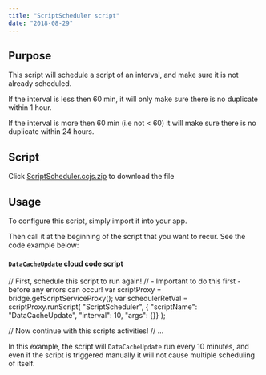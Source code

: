 ```yaml
---
title: "ScriptScheduler script"
date: "2018-08-29"
---
```


## Purpose

This script will schedule a script of an interval, and make sure it is not already scheduled. 

If the interval is less then 60 min, it will only make sure there is no duplicate within 1 hour.

If the interval is more then 60 min (i.e not < 60) it will make sure there is no duplicate within 24 hours.

## Script

Click [ScriptScheduler.ccjs.zip](https://getbraincloud.com/apidocs/wp-content/uploads/2022/10/ScriptScheduler.ccjs_.zip) to download the file

## Usage

To configure this script, simply import it into your app.

Then call it at the beginning of the script that you want to recur. See the code example below:

#### `DataCacheUpdate` cloud code script

// First, schedule this script to run again! 
// - Important to do this first - before any errors can occur!
var scriptProxy = bridge.getScriptServiceProxy();
var schedulerRetVal = scriptProxy.runScript( 
    "ScriptScheduler", 
    { "scriptName": "DataCacheUpdate",  "interval": 10, "args": {}}
);

// Now continue with this scripts activities!
// ...

In this example, the script will `DataCacheUpdate` run every 10 minutes, and even if the script is triggered manually it will not cause multiple scheduling of itself.
